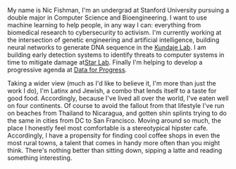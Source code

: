 My name is Nic Fishman, I'm an undergrad at Stanford University pursuing a double major in Computer Science and Bioengineering. I want to use machine learning to help people, in any way I can: everything from biomedical research to cybersecurity to activism. I'm currently working at the intersection of genetic engineering and artificial intelligence, building neural networks to generate DNA sequence in the <a href="https://sites.google.com/site/anshulkundaje/students" target="_blank">Kundaje Lab</a>. I am building early detection systems to identify threats to computer systems in time to mitigate damage at<a href="https://starlab.io/what-we-do/" target="_blank">Star Lab</a>. Finally I'm helping to develop a progressive agenda at <a href="https://www.dataforprogress.org/" target="_blank">Data for Progress</a>.

Taking a wider view (much as I'd like to believe it, I'm more than just the work I do), I'm Latinx and Jewish, a combo that lends itself to a taste for good food. Accordingly, because I've lived all over the world, I've eaten well on four continents. Of course to avoid the fallout from that lifestyle I've run on beaches from Thailand to Nicaragua, and gotten shin splints trying to do the same in cities from DC to San Francisco. Moving around so much, the place I honestly feel most comfortable is a stereotypical hipster cafe. Accordingly, I have a propensity for finding cool coffee shops in even the most rural towns, a talent that comes in handy more often than you might think. There's nothing better than sitting down, sipping a latte and reading something interesting.